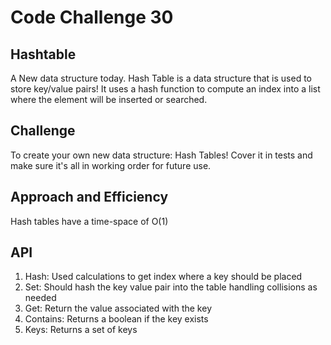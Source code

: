 # Code Challenge 30

## Hashtable

A New data structure today. Hash Table is a data structure that is used to store key/value pairs! It uses a hash function to compute an index into a list where the element will be inserted or searched.

## Challenge

To create your own new data structure: Hash Tables! Cover it in tests and make sure it's all in working order for future use.



## Approach and Efficiency
Hash tables have a time-space of O(1)

## API

1. Hash: Used calculations to get index where a key should be placed
2. Set: Should hash the key value pair into the table handling collisions as needed
3. Get: Return the value associated with the key
4. Contains: Returns a boolean if the key exists
5. Keys: Returns a set of keys
